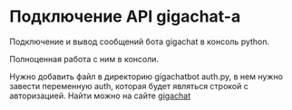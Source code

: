 # Подключение API gigachat-а

Подключение и вывод сообщений бота gigachat в консоль python.

Полноценная работа с ним в консоли.

Нужно добавить файл в директорию gigachatbot auth.py, в нем нужно завести переменную auth, которая будет являться строкой с авторизацией.
Найти можно на сайте [gigachat](https://developers.sber.ru/portal/products/gigachat-api)
